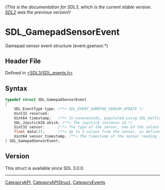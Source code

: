 ###### (This is the documentation for SDL3, which is the current stable version. [SDL2](https://wiki.libsdl.org/SDL2/) was the previous version!)
# SDL_GamepadSensorEvent

Gamepad sensor event structure (event.gsensor.*)

## Header File

Defined in [<SDL3/SDL_events.h>](https://github.com/libsdl-org/SDL/blob/main/include/SDL3/SDL_events.h)

## Syntax

```c
typedef struct SDL_GamepadSensorEvent
{
    SDL_EventType type; /**< SDL_EVENT_GAMEPAD_SENSOR_UPDATE */
    Uint32 reserved;
    Uint64 timestamp;   /**< In nanoseconds, populated using SDL_GetTicksNS() */
    SDL_JoystickID which; /**< The joystick instance id */
    Sint32 sensor;      /**< The type of the sensor, one of the values of SDL_SensorType */
    float data[3];      /**< Up to 3 values from the sensor, as defined in SDL_sensor.h */
    Uint64 sensor_timestamp; /**< The timestamp of the sensor reading in nanoseconds, not necessarily synchronized with the system clock */
} SDL_GamepadSensorEvent;
```

## Version

This struct is available since SDL 3.0.0.

----
[CategoryAPI](CategoryAPI), [CategoryAPIStruct](CategoryAPIStruct), [CategoryEvents](CategoryEvents)

